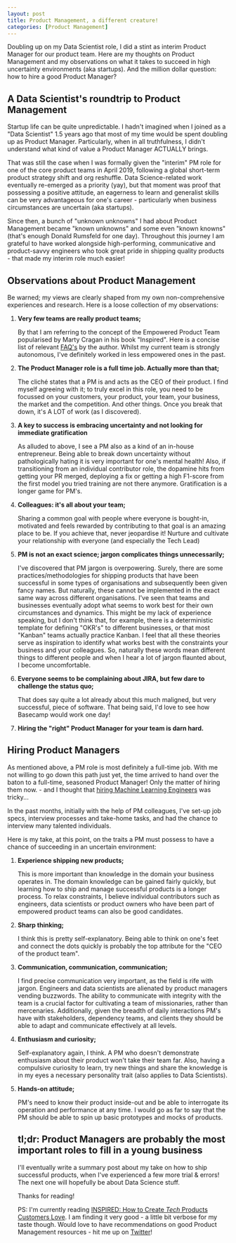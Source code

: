 ```yaml
---
layout: post
title: Product Management, a different creature!
categories: [Product Management]
---
```


Doubling up on my Data Scientist role, I did a stint as interim Product Manager for our product team. Here are my thoughts on Product Management and my observations on what it takes to succeed in high uncertainty environments (aka startups). And the million dollar question: how to hire a good Product Manager?

## A Data Scientist's roundtrip to Product Management



Startup life can be quite unpredictable. I hadn't imagined when I joined as a "Data Scientist" 1.5 years ago that most of my time would be spent doubling up as Product Manager. Particularly, when in all truthfulness, I didn't understand what kind of value a Product Manager ACTUALLY brings.

That was still the case when I was formally given the "interim" PM role for one of the core product teams in April 2019, following a global short-term product strategy shift and org reshuffle. Data Science-related work eventually re-emerged as a priority (yay), but that moment was proof that possessing a positive attitude, an eagerness to learn and generalist skills can be very advantageous for one's career - particularly when business circumstances are uncertain (aka startups).

Since then, a bunch of "unknown unknowns" I had about Product Management became "known unknowns" and some even "known knowns" (that's enough Donald Rumsfeld for one day). Throughout this journey I am grateful to have worked alongside high-performing, communicative and product-savvy engineers who took great pride in shipping quality products - that made my interim role much easier!

## Observations about Product Management

Be warned; my views are clearly shaped from my own non-comprehensive experiences and research. Here is a loose collection of my observations:

1. **Very few teams are really product teams;**

   By that I am referring to the concept of the Empowered Product Team popularised by Marty Cragan in his book "Inspired". Here is a concise list of relevant [FAQ's](https://svpg.com/product-team-faq/) by the author. Whilst my current team is strongly autonomous, I've definitely worked in less empowered ones in the past.

2. **The Product Manager role is a full time job. Actually more than that;**

   The cliché states that a PM is and acts as the CEO of their product. I find myself agreeing with it; to truly excel in this role, you need to be focussed on your customers, your product, your team, your business, the market and the competition. And other things. Once you break that down, it's A LOT of work (as I discovered).

3. **A key to success is embracing uncertainty and not looking for immediate gratification**

   As alluded to above, I see a PM also as a kind of an in-house entrepreneur. Being able to break down uncertainty without pathologically hating it is very important for one's mental health! Also, if transitioning from an individual contributor role, the dopamine hits from getting your PR merged, deploying a fix or getting a high F1-score from the first model you tried training are not there anymore. Gratification is a longer game for PM's.

4. **Colleagues: it's all about your team;**

   Sharing a common goal with people where everyone is bought-in, motivated and feels rewarded by contributing to that goal is an amazing place to be. If you achieve that, never jeopardise it! Nurture and cultivate your relationship with everyone (and especially the Tech Lead)

5. **PM is not an exact science; jargon complicates things unnecessarily;**

   I've discovered that PM jargon is overpowering. Surely, there are some practices/methodologies for shipping products that have been successful in some types of organisations and subsequently been given fancy names. But naturally, these cannot be implemented in the exact same way across different organisations. I've seen that teams and businesses eventually adopt what seems to work best for their own circumstances and dynamics. This might be my lack of experience speaking, but I don't think that, for example, there is a deterministic template for defining "OKR's" to different businesses, or that most "Kanban" teams actually practice Kanban. I feel that all these theories serve as inspiration to identify what works best with the constraints your business and your colleagues. So, naturally these words mean different things to different people and when I hear a lot of jargon flaunted about, I become uncomfortable.

6. **Everyone seems to be complaining about JIRA, but few dare to challenge the status quo;**

   That does say quite a lot already about this much maligned, but very successful, piece of software. That being said, I'd love to see how Basecamp would work one day!

7. **Hiring the "right" Product Manager for your team is darn hard.**

## Hiring Product Managers

As mentioned above, a PM role is most definitely a full-time job. With me not willing to go down this path just yet, the time arrived to hand over the baton to a full-time, seasoned Product Manager! Only the matter of hiring them now. - and I thought that [hiring Machine Learning Engineers](https://alexiospanos.com/hiring-machine-learning-engineers-part-1/) was tricky...

In the past months, initially with the help of PM colleagues, I've set-up job specs, interview processes and take-home tasks, and had the chance to interview many talented individuals.

Here is my take, at this point, on the traits a PM must possess to have a chance of succeeding in an uncertain environment:

1. **Experience shipping new products;**

   This is more important than knowledge in the domain your business operates in. The domain knowledge can be gained fairly quickly, but learning how to ship and manage successful products is a longer process. To relax constraints, I believe individual contributors such as engineers, data scientists or product owners who have been part of empowered product teams can also be good candidates.

2. **Sharp thinking;**

   I think this is pretty self-explanatory. Being able to think on one's feet and connect the dots quickly is probably the top attribute for the "CEO of the product team".

3. **Communication, communication, communication;**

   I find precise communication very important, as the field is rife with jargon. Engineers and data scientists are alienated by product managers vending buzzwords. The ability to communicate with integrity with the team is a crucial factor for cultivating a team of missionaries, rather than mercenaries. Additionally, given the breadth of daily interactions PM's have with stakeholders, dependency teams, and clients they should be able to adapt and communicate effectively at all levels.

4. **Enthusiasm and curiosity;**

   Self-explanatory again, I think. A PM who doesn't demonstrate enthusiasm about their product won't take their team far. Also, having a compulsive curiosity to learn, try new things and share the knowledge is in my eyes a necessary personality trait (also applies to Data Scientists).

5. **Hands-on attitude;**

   PM's need to know their product inside-out and be able to interrogate its operation and performance at any time. I would go as far to say that the PM should be able to spin up basic prototypes and mocks of products.



   ## tl;dr: Product Managers are probably the most important roles to fill in a young business

   I'll eventually write a summary post about my take on how to ship successful products, when I've experienced a few more trial & errors! The next one will hopefully be about Data Science stuff.



   Thanks for reading!



   PS: I'm currently reading [INSPIRED: How to Create *Tech* Products Customers Love](https://svpg.com/inspired-how-to-create-products-customers-love/). I am finding it very good - a little bit verbose for my taste though. Would love to have recommendations on good Product Management resources - hit me up on [Twitter](https://twitter.com/alexiospanos)!
